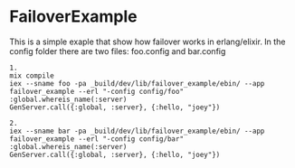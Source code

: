 # FailoverExample

This is a simple exaple that show how failover works in erlang/elixir.
In the config folder there are two files: foo.config and bar.config

```
1.
mix compile
iex --sname foo -pa _build/dev/lib/failover_example/ebin/ --app failover_example --erl "-config config/foo"
:global.whereis_name(:server)
GenServer.call({:global, :server}, {:hello, "joey"})

2.
iex --sname bar -pa _build/dev/lib/failover_example/ebin/ --app failover_example --erl "-config config/bar"
:global.whereis_name(:server)
GenServer.call({:global, :server}, {:hello, "joey"})

```
